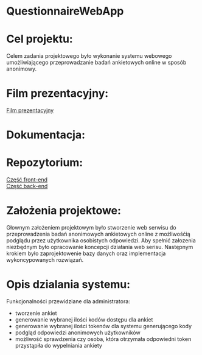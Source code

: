 # QuestionnaireWebApp

# Cel projektu:

Celem  zadania  projektowego  było  wykonanie  systemu  webowego  umożliwiającego przeprowadzanie badań ankietowych online w sposób anonimowy. 


# Film prezentacyjny:

[Film prezentacyjny](https://www.youtube.com/watch?v=kQL19cP0gNQ&feature=youtu.be)


# Dokumentacja:

# Repozytorium:

[Część front-end](https://github.com/Kemot176/projektinz) <br>
[Część back-end](https://github.com/snodom/questionnaire-app)


# Założenia projektowe:

Głownym założeniem projektowym było stworzenie web serwisu do przeprowadzenia badań anonimowych ankietowych online z możliwośćią podglądu przez użytkownika osobistych odpowiedzi. Aby spełnić załozenia niezbędnym było opracowanie koncepcji działania web serisu. Następnym krokiem było zaprojektowenie bazy danych oraz implementacja wykoncypowanych rozwiązań.  

# Opis dzialania systemu:

Funkcjonalności przewidziane dla administratora: <br>

- tworzenie ankiet <br>
- generowanie wybranej ilości kodów dostępu dla ankiet <br>
- generowanie wybranej ilości tokenów dla systemu generującego kody <br>
- podgląd odpowiedzi anonimowych użytkowników <br>
- możliwość sprawdzenia czy osoba, która otrzymała odpowiedni token przystąpiła do wypelniania ankiety  <br>




